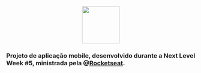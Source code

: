 <h1 align='center'>
<img src="https://media.discordapp.net/attachments/859803989750972446/874432231194648596/splash_2.png" height='100'>
</h1>

### Projeto de aplicação mobile, desenvolvido durante a Next Level Week #5, ministrada pela @[Rocketseat](https://rocketseat.com.br/).

